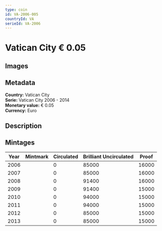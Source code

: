 ```yaml
---
type: coin
id: VA-2006-005
countryId: VA
serieId: VA-2006
---
```


# Vatican City € 0.05

## Images


## Metadata

**Country:** Vatican City\
**Serie:** Vatican City 2006 - 2014\
**Monetary value:** € 0.05\
**Currency:** Euro

## Description


## Mintages

| Year | Mintmark | Circulated | Brilliant Uncirculated | Proof |
| ---- | -------- | ---------- | ---------------------- | ----- |
| 2006 |  | 0| 85000 | 16000 |
| 2007 |  | 0| 85000 | 16000 |
| 2008 |  | 0| 91400 | 16000 |
| 2009 |  | 0| 91400 | 15000 |
| 2010 |  | 0| 94000 | 15000 |
| 2011 |  | 0| 94000 | 15000 |
| 2012 |  | 0| 85000 | 15000 |
| 2013 |  | 0| 85000 | 15000 |
